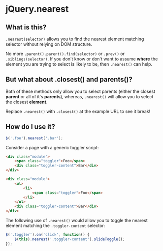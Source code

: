 jQuery.nearest
==============

What is this?
-------------
`.nearest(selector)` allows you to find the nearest element matching selector without relying on DOM structure.

No more `.parent().parent().find(selector)` or `.prev()` or `.siblings(selector)`. If you don't know or don't want to assume __where__ the element you are trying to select is likely to be, then `.nearest()` can help.


But what about .closest() and parents()?
--------------------------
Both of these methods only allow you to select parents (either the closest __parent__ or all of it's __parents__), whereas, `.nearest()` will allow you to select the closest __element__.

Replace `.nearest()` with `.closest()` at the example URL to see it break!

How do I use it?
----------------
```javascript
$('.foo').nearest('.bar');
```

Consider a page with a generic toggler script:

```html
<div class="module">
    <span class="toggler">Foo</span>
    <div class="toggler-content">Bar</div>
</div>

<div class="module">
    <ul>
        <li>
            <span class="toggler">Foo</span>
        </li>
    </ul>
    <div class="toggler-content">Bar</div>
</div>
```

The following use of `.nearest()` would allow you to toggle the nearest element matching the `.toggler-content` selector:

```javascript
$('.toggler').on('click', function() {
    $(this).nearest('.toggler-content').slideToggle();
});
```

